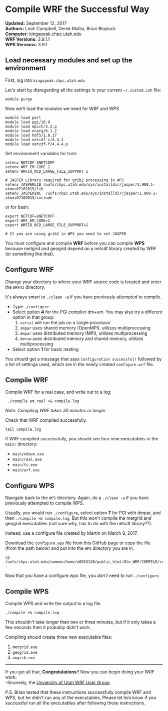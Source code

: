 # Compile WRF the Successful Way
**Updated:** September 12, 2017  
**Authors:** Leah Campbell, Derek Mallia, Brian Blaylock  
**Computer:** kingspeak.chpc.utah.edu  
**WRF Versions:** 3.9.1.1  
**WPS Versions:** 3.9.1

## Load necessary modules and set up the environment

First, log into `kingspeak.chpc.utah.edu`

Let's start by disregarding all the settings in your current `~/.custom.csh` file:
    
    module purge

Now we'll load the modules we need for WRF and WPS
    
    module load perl
    module load pgi/16.9
    module load mpich/3.2.p
    module load ncarg/6.1.2
    module load hdf5/1.8.17
    module load netcdf-c/4.4.1
    module load netcdf-f/4.4.4.p

Set environment variables for tcsh:

    setenv NETCDF $NETCDFF
    setenv WRF_EM_CORE 1
    setenv WRFIO_NCD_LARGE_FILE_SUPPORT 1
    
    # JASPER Library required for grib2 processing in WPS
    setenv JASPERLIB /uufs/chpc.utah.edu/sys/installdir/jasper/1.900.1-atmos07102015/lib
    setenv JASPERINC  /uufs/chpc.utah.edu/sys/installdir/jasper/1.900.1-atmos07102015/include

or for bash:

    export NETCDF=$NETCDFF
    export WRF_EM_CORE=1
    export WRFIO_NCD_LARGE_FILE_SUPPORT=1

    # If you are using grib2 in WPS you need to set JASPER


You must configure and compile **WRF** before you can compile **WPS** because metgrid and geogrid depend on a netcdf library created by WRF (or something like that).

## Configure WRF
Change your directory to where your WRF source code is located and enter the `WRFV3` directory.  

It's always smart to `./clean -a` if you have previously attempted to compile.

- Type `./configure`
- Select option **4** for the PGI compiler dm+sm. You may also try a different option in that group:
    1. `serial` will run the job on a single processor
    1. `smpar` uses shared memory (OpenMPI), utilizes multiprocessing
    1. `dmpar` uses distributed memory (MPI), utilizes multiprocessing
    1. `dm+sm` uses distributed memory and shared memory, utilizes multiprocessing
- Select option **1** for basic nesting

You should get a message that says `Configuration successful!` followed by a list of settings used, which are in the newly created `configure.wrf` file.

## Compile WRF
Compile WRF for a real case, and write out to a log:

     ./compile em_real >& compile.log

_Note: Compiling WRF takes 30 minutes or longer_

Check that WRF compiled successfully.

    tail compile.log

If WRF compiled successfully, you should see four new executables in the `main/` directory:
- `main/ndown.exe`
- `main/real.exe`
- `main/tc.exe`
- `main/wrf.exe`

## Configure WPS
Navigate back to the `WPS` directory. Again, do a `./clean -a` if you have previously attempted to compile WPS.

Usually, you would run `./configure`, select option **7** for PGI with dmpar, and then `./compile >& compile.log`. But this won't compile the metgrid and geogrid executables (not sure why, has to do with the netcdf library??).

Instead, use a configure file created by Martin on March 9, 2017.

Download the `configure.wps` file from this GitHub page or copy the file (from the path below) and put into the `WPS` directory you are in.

    cp /uufs/chpc.utah.edu/common/home/u0553130/public_html/Ute_WRF/COMPILE/configure.wps .

Now that you have a configure.wps file, you _don't_ need to run `./configure`.


## Compile WPS
Compile WPS and write the output to a log file. 

    ./compile >& compile.log

This shouldn't take longer than two or three minutes, but if it only takes a few seconds then it probably didn't work.

Compiling should create three new executable files:
1. `metgrid.exe`
2. `geogrid.exe`
3. `ungrib.exe`


______
If you get all that, **Congratulations**!! Now you can begin doing your WRF work.    
-Sincerely, the [Unviersity of Utah WRF User Group](http://home.chpc.utah.edu/~u0553130/Ute_WRF/)

P.S. Brian tested that these instructions successfully compile WRF and WPS, but he didn't run any of the executables. Please let him know if you successful run all the executables after following these instructions.

